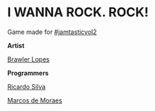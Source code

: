 # I WANNA ROCK. ROCK!

Game made for [#jamtasticvol2](http://jams.gamejolt.io/jamtasticvol2)

**Artist**

[Brawler Lopes](https://twitter.com/BrawlerLopes)


**Programmers**

[Ricardo Silva](https://twitter.com/cavalsilva1)

[Marcos de Moraes](https://twitter.com/_niguerra)
